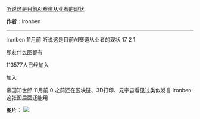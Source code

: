 

[听说这是目前AI赛道从业者的现状](https://m.okjike.com/originalPosts/6655a9be44e298e87e192833?s=ewoidSI6ICI1N2Y0ZGFjYWI2YzFlNTEzMDBiMDQyNmQiCn0=)

**作者**：Ironben

---

Ironben
11月前
听说这是目前AI赛道从业者的现状
17
2
1

即友什么图都有

113577人已经加入

加入

帝国知世郎
11月前
0
之前还在区块链、3D打印、元宇宙看见过类似发言
Ironben: 这张图后面还能用

**图片**：
![](https://cdnv2.ruguoapp.com/FnQGEM-yWNbWglOogni5P4tgtflBv3.jpg?imageMogr2/auto-orient/thumbnail/1500x2000%3E/interlace/1)
